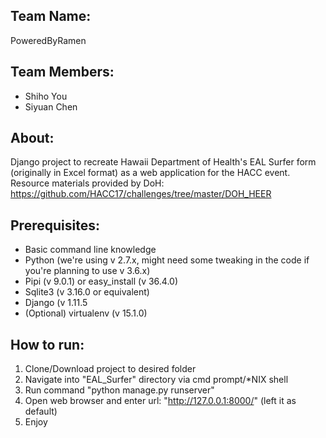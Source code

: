 ## Team Name:
PoweredByRamen

## Team Members:
* Shiho You
* Siyuan Chen

## About:

Django project to recreate Hawaii Department of Health's EAL Surfer form (originally in Excel format) as a web application for the HACC event.
Resource materials provided by DoH: https://github.com/HACC17/challenges/tree/master/DOH_HEER

## Prerequisites:
* Basic command line knowledge
* Python (we're using v 2.7.x, might need some tweaking in the code if you're planning to use v 3.6.x)
* Pipi (v 9.0.1) or easy_install (v 36.4.0)
* Sqlite3 (v 3.16.0 or equivalent)
* Django (v 1.11.5
* (Optional) virtualenv (v 15.1.0)

## How to run:
1. Clone/Download project to desired folder
2. Navigate into "EAL_Surfer" directory via cmd prompt/*NIX shell
3. Run command "python manage.py runserver"
4. Open web browser and enter url: "http://127.0.0.1:8000/" (left it as default)
5. Enjoy
